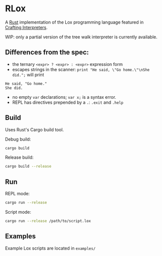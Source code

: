 # RLox

A [Rust](https://www.rust-lang.org/) implementation of the Lox programming language featured in [Crafting Interpreters](http://craftinginterpreters.com).

WIP: only a partial version of the tree walk interpreter is currently available.

## Differences from the spec:
- the ternary `<expr> ? <expr> : <expr>` expression form
- escapes strings in the scanner: `print "He said, \"Go home.\"\nShe did.";` will print 
```
He said, "Go home."
She did.
```
- no empty `var` declarations; `var x;` is a syntax error.
- REPL has directives prepended by a `.`: `.exit` and `.help`

## Build

Uses Rust's Cargo build tool.

Debug build: 
```bash
cargo build
```

Release build:
```bash
cargo build --release
```

## Run

REPL mode: 
```bash
cargo run --release
```

Script mode:
```bash
cargo run --release /path/to/script.lox
```

## Examples

Example Lox scripts are located in `examples/`
